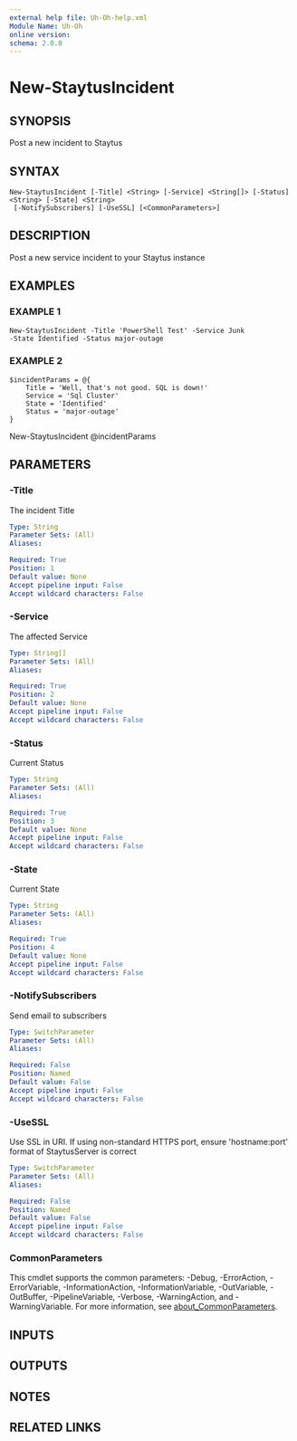 ```yaml
---
external help file: Uh-Oh-help.xml
Module Name: Uh-Oh
online version:
schema: 2.0.0
---
```


# New-StaytusIncident

## SYNOPSIS
Post a new incident to Staytus

## SYNTAX

```
New-StaytusIncident [-Title] <String> [-Service] <String[]> [-Status] <String> [-State] <String>
 [-NotifySubscribers] [-UseSSL] [<CommonParameters>]
```

## DESCRIPTION
Post a new service incident to your Staytus instance

## EXAMPLES

### EXAMPLE 1
```
New-StaytusIncident -Title 'PowerShell Test' -Service Junk 
-State Identified -Status major-outage
```

### EXAMPLE 2
```
$incidentParams = @{
    Title = 'Well, that's not good. SQL is down!'
    Service = 'Sql Cluster'
    State = 'Identified'
    Status = 'major-outage'
}
```

New-StaytusIncident @incidentParams

## PARAMETERS

### -Title
The incident Title

```yaml
Type: String
Parameter Sets: (All)
Aliases:

Required: True
Position: 1
Default value: None
Accept pipeline input: False
Accept wildcard characters: False
```

### -Service
The affected Service

```yaml
Type: String[]
Parameter Sets: (All)
Aliases:

Required: True
Position: 2
Default value: None
Accept pipeline input: False
Accept wildcard characters: False
```

### -Status
Current Status

```yaml
Type: String
Parameter Sets: (All)
Aliases:

Required: True
Position: 3
Default value: None
Accept pipeline input: False
Accept wildcard characters: False
```

### -State
Current State

```yaml
Type: String
Parameter Sets: (All)
Aliases:

Required: True
Position: 4
Default value: None
Accept pipeline input: False
Accept wildcard characters: False
```

### -NotifySubscribers
Send email to subscribers

```yaml
Type: SwitchParameter
Parameter Sets: (All)
Aliases:

Required: False
Position: Named
Default value: False
Accept pipeline input: False
Accept wildcard characters: False
```

### -UseSSL
Use SSL in URI.
If using non-standard HTTPS port, ensure 'hostname:port' format of StaytusServer is correct

```yaml
Type: SwitchParameter
Parameter Sets: (All)
Aliases:

Required: False
Position: Named
Default value: False
Accept pipeline input: False
Accept wildcard characters: False
```

### CommonParameters
This cmdlet supports the common parameters: -Debug, -ErrorAction, -ErrorVariable, -InformationAction, -InformationVariable, -OutVariable, -OutBuffer, -PipelineVariable, -Verbose, -WarningAction, and -WarningVariable. For more information, see [about_CommonParameters](http://go.microsoft.com/fwlink/?LinkID=113216).

## INPUTS

## OUTPUTS

## NOTES

## RELATED LINKS
